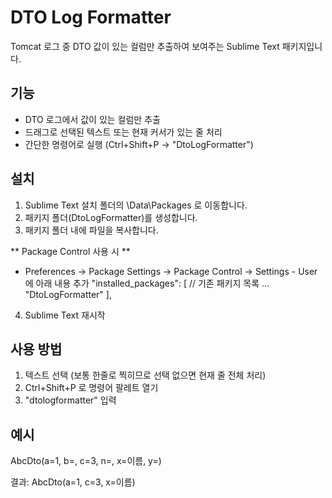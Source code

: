 # DTO Log Formatter

Tomcat 로그 중 DTO 값이 있는 컬럼만 추출하여 보여주는 Sublime Text 패키지입니다.

## 기능
- DTO 로그에서 값이 있는 컬럼만 추출
- 드래그로 선택된 텍스트 또는 현재 커서가 있는 줄 처리
- 간단한 명령어로 실행 (Ctrl+Shift+P -> "DtoLogFormatter")

## 설치
1. Sublime Text 설치 폴더의 \Data\Packages 로 이동합니다.
2. 패키지 폴더(DtoLogFormatter)를 생성합니다.
3. 패키지 폴더 내에 파일을 복사합니다.

** Package Control 사용 시 **
- Preferences -> Package Settings -> Package Control -> Settings - User 에 아래 내용 추가
	"installed_packages": [
        // 기존 패키지 목록
        ...
        "DtoLogFormatter"
	],

4. Sublime Text 재시작

## 사용 방법
1. 텍스트 선택 (보통 한줄로 찍히므로 선택 없으면 현재 줄 전체 처리)
2. Ctrl+Shift+P 로 명령어 팔레트 열기
3. "dtologformatter" 입력 

## 예시
AbcDto(a=1, b=, c=3, n=, x=이름, y=)

결과: AbcDto(a=1, c=3, x=이름)
